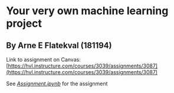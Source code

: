 # Your very own machine learning project
## By Arne E Flatekval (181194)
Link to assignment on Canvas:
[https://hvl.instructure.com/courses/3039/assignments/3087](https://hvl.instructure.com/courses/3039/assignments/3087)

See [*Assignment.ipynb*](Assignment.ipynb) for the assignment